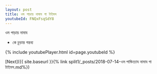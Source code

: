 ```yaml
---
layout: post
title: ওম পাড়ায় নামায গা টাইমস
youtubeId: FNQxFsqSdY8
---
```

 
 
 ওম পাড়ায় নামায  
 
 -  কে চূড়ান্ত গন্তব্য 
 
  
 
  
 
 
 
 
 
 


{% include youtubePlayer.html id=page.youtubeId %}
 
[Next]({{ site.baseurl }}{% link  split1/_posts/2018-07-14-ওম পান্ডিত্যায নামায গা টাইমস.md%})
 
